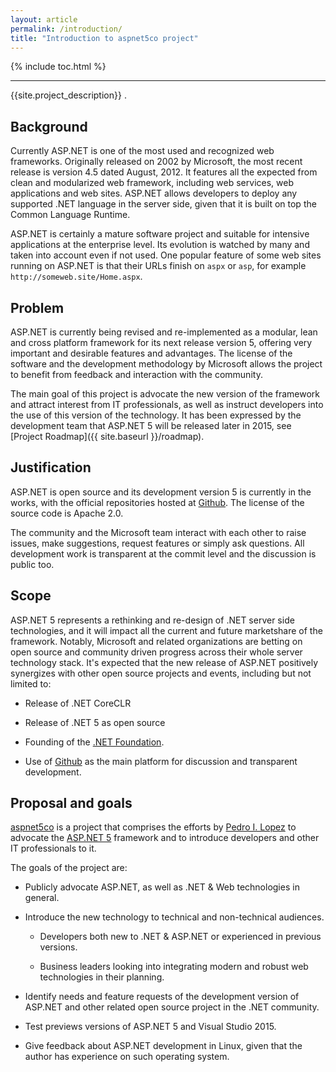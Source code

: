 ```yaml
---
layout: article
permalink: /introduction/
title: "Introduction to aspnet5co project"
---
```


{% include toc.html %}

- - -

{{site.project_description}}   .

## Background

Currently ASP.NET is one of the most used and recognized web frameworks.
Originally released on 2002 by Microsoft, the most recent release is version
4.5 dated August, 2012. It features all the expected from clean and modularized
web framework, including web services, web applications and web sites. ASP.NET
allows developers to deploy any supported .NET language in the server side,
given that it is built on top the Common Language Runtime.

ASP.NET is certainly a mature software project and suitable for intensive
applications at the enterprise level. Its evolution is watched by many and
taken into account even if not used. One popular feature of some web sites
running on ASP.NET is that their URLs finish on `aspx` or `asp`, for example
`http://someweb.site/Home.aspx`.

## Problem

ASP.NET is currently being revised and re-implemented as a modular, lean and
cross platform framework for its next release version 5, offering very
important and desirable features and advantages. The license of the software
and the development methodology by Microsoft allows the project to benefit from
feedback and interaction with the community.

The main goal of this project is advocate the new version of the framework and
attract interest from IT professionals, as well as instruct developers into the
use of this version of the technology.  It has been expressed by the
development team that ASP.NET 5 will be released later in 2015, see [Project
Roadmap]({{ site.baseurl }}/roadmap).

## Justification

ASP.NET is open source and its development version 5 is currently in the works,
with the official repositories hosted at [Github](https://github.com/aspnet/).
The license of the source code is Apache 2.0.

The community and the Microsoft team interact with each other to raise issues,
make suggestions, request features or simply ask questions. All development
work is transparent at the commit level and the discussion is public too.

## Scope

ASP.NET 5 represents a rethinking and re-design of .NET server side
technologies, and it will impact all the current and future marketshare of the
framework. Notably, Microsoft and related organizations are betting on open
source and community driven progress across their whole server technology
stack. It's expected that the new release of ASP.NET positively synergizes with
other open source projects and events, including but not limited to:

* Release of .NET CoreCLR

* Release of .NET 5 as open source

* Founding of the [.NET Foundation](http://www.dotnetfoundation.org/).

* Use of [Github](https://github.com/) as the main platform for discussion and
transparent development.

## Proposal and goals

[aspnet5co](http://lopezpdvn.github.io/aspnet5co) is a project that comprises
the efforts by [Pedro I. Lopez](http://lopezpedro.net) to advocate the [ASP.NET
5](http://www.asp.net/vnext) framework and to introduce developers and other IT
professionals to it.

The goals of the project are:

* Publicly advocate ASP.NET, as well as .NET & Web technologies in general.

* Introduce the new technology to technical and non-technical audiences.

  * Developers both new to .NET & ASP.NET or experienced in previous versions.

  * Business leaders looking into integrating modern and robust web
    technologies in their planning.

* Identify needs and feature requests of the development version of ASP.NET and
  other related open source project in the .NET community.

* Test previews versions of ASP.NET 5 and Visual Studio 2015.

* Give feedback about ASP.NET development in Linux, given that the author has
  experience on such operating system.
